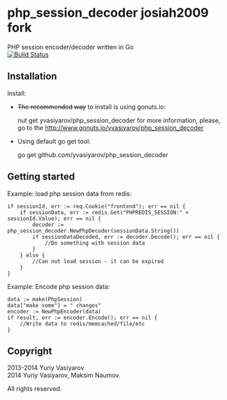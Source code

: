 php_session_decoder josiah2009 fork
===================

PHP session encoder/decoder written in Go  
[![Build Status](https://secure.travis-ci.org/yvasiyarov/php_session_decoder.png?branch=master)](http://travis-ci.org/yvasiyarov/php_session_decoder)

Installation
------------

Install:

- ~~The recommended way~~ to install is using gonuts.io:


    nut get yvasiyarov/php_session_decoder
    for more information, please, go to the http://www.gonuts.io/yvasiyarov/php_session_decoder

- Using default go get tool:


    go get github.com/yvasiyarov/php_session_decoder

Getting started
---------------

Example: load php session data from redis:

    if sessionId, err := req.Cookie("frontend"); err == nil {
        if sessionData, err := redis.Get("PHPREDIS_SESSION:" + sessionId.Value); err == nil {
            decoder := php_session_decoder.NewPhpDecoder(sessionData.String())
            if sessionDataDecoded, err := decoder.Decode(); err == nil {
                //Do something with session data  
            }
        } else {
            //Can not load session - it can be expired
        }
    }

Example: Encode php session data:

    data := make(PhpSession)
    data["make some"] = " changes"
    encoder := NewPhpEncoder(data)
    if result, err := encoder.Encode(); err == nil {
        //Write data to redis/memcached/file/etc
    }

Copyright
----------------------------
2013-2014 Yuriy Vasiyarov   
2014 Yuriy Vasiyarov, Maksim Naumov. 

All rights reserved.
